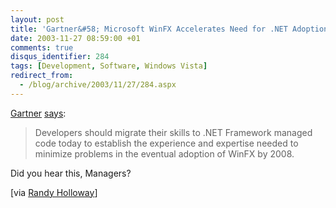 ```yaml
---
layout: post
title: 'Gartner&#58; Microsoft WinFX Accelerates Need for .NET Adoption'
date: 2003-11-27 08:59:00 +01
comments: true
disqus_identifier: 284
tags: [Development, Software, Windows Vista]
redirect_from:
  - /blog/archive/2003/11/27/284.aspx
---
```


[Gartner](http://www.gartner.com/) [says](http://www.gartner.com/DisplayDocument?doc_cd=118261):

> Developers should migrate their skills to .NET Framework managed code today to establish the experience and expertise needed to minimize problems in the eventual adoption of WinFX by 2008.

Did you hear this, Managers?

[via [Randy Holloway](http://longhornblogs.com/rholloway/posts/1561.aspx)]

